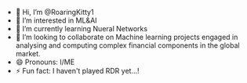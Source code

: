 - 👋 Hi, I’m @RoaringKitty1
- 👀 I’m interested in ML&AI
- 🌱 I’m currently learning Nueral Networks
- 💞️ I’m looking to collaborate on Machine learning projects engaged in analysing and computing complex financial components in the global market.
- 😄 Pronouns: I/ME
- ⚡ Fun fact: I haven't played RDR yet...!
